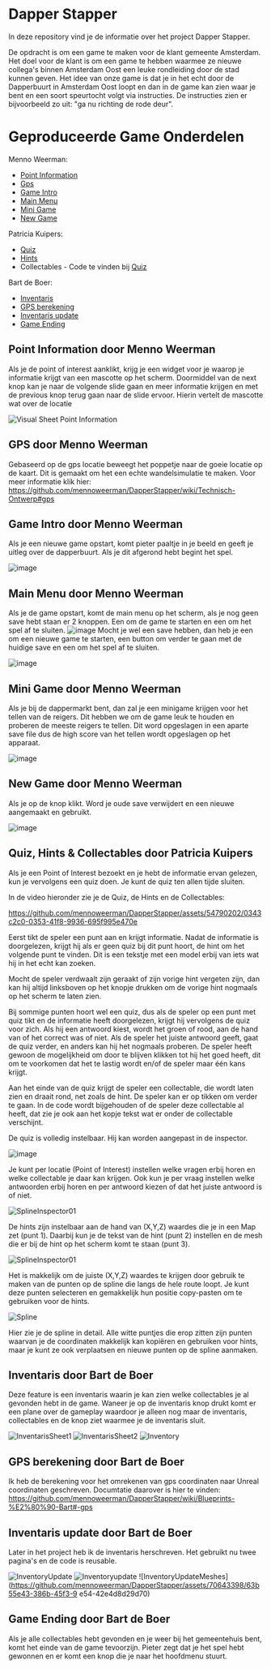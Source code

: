 # Dapper Stapper

In deze repository vind je de informatie over het project Dapper Stapper.

De opdracht is om een game te maken voor de klant gemeente Amsterdam. Het doel voor de klant is om een game te hebben waarmee ze nieuwe collega's binnen Amsterdam Oost een leuke rondleiding door de stad kunnen geven.
Het idee van onze game is dat je in het echt door de Dapperbuurt in Amsterdam Oost loopt en dan in de game kan zien waar je bent en een soort speurtocht volgt via instructies. De instructies zien er bijvoorbeeld zo uit: "ga nu richting de rode deur". 

# Geproduceerde Game Onderdelen
  
Menno Weerman:
  * [Point Information](https://github.com/mennoweerman/DapperStapper/wiki/Blueprints#-point-information)
  * [Gps](https://github.com/mennoweerman/DapperStapper/wiki/Blueprints#-point-information)
  * [Game Intro](https://github.com/mennoweerman/DapperStapper/wiki/Blueprints#-point-information)
  * [Main Menu](https://github.com/mennoweerman/DapperStapper/wiki/Blueprints#-point-information)
  * [Mini Game](https://github.com/mennoweerman/DapperStapper/wiki/Blueprints#-point-information)
  * [New Game](https://github.com/mennoweerman/DapperStapper/wiki/Blueprints#-point-information)
      

Patricia Kuipers:
  * [Quiz](https://github.com/mennoweerman/DapperStapper/wiki/Blueprints#-quiz)
  * [Hints](https://github.com/mennoweerman/DapperStapper/wiki/Blueprints#-hints)
  * Collectables - Code te vinden bij [Quiz](https://github.com/mennoweerman/DapperStapper/wiki/Blueprints#-quiz)
    
Bart de Boer:
  * [Inventaris](https://github.com/mennoweerman/DapperStapper/wiki/Blueprints#-inventaris)
  * [GPS berekening](https://github.com/mennoweerman/DapperStapper/wiki/Blueprints-%E2%80%90-Bart#-gps)
  * [Inventaris update](https://github.com/mennoweerman/DapperStapper/wiki/Blueprints-%E2%80%90-Bart#-inventaris-update)
  * [Game Ending]()

## Point Information door Menno Weerman

Als je de point of interest aanklikt, krijg je een widget voor je waarop je informatie krijgt van een mascotte op het scherm. Doormiddel van de next knop kan je naar de volgende slide gaan en meer informatie krijgen en met de previous knop terug gaan naar de slide ervoor. Hierin vertelt de mascotte wat over de locatie

![Visual Sheet Point Information](https://github.com/mennoweerman/OostQuest/assets/70953228/2c3aec7a-5492-426b-9afd-2e60cb7e2ae2)

## GPS door Menno Weerman

Gebaseerd op de gps locatie beweegt het poppetje naar de goeie locatie op de kaart. Dit is gemaakt om het een echte wandelsimulatie te maken. Voor meer informatie klik hier: https://github.com/mennoweerman/DapperStapper/wiki/Technisch-Ontwerp#gps


## Game Intro door Menno Weerman

Als je een nieuwe game opstart, komt pieter paaltje in je beeld en geeft je uitleg over de dapperbuurt. Als je dit afgerond hebt begint het spel.

![image](https://github.com/mennoweerman/DapperStapper/assets/70953228/02c9244c-bab1-445b-b376-bc4150e48098)

## Main Menu door Menno Weerman

Als je de game opstart, komt de main menu op het scherm, als je nog geen save hebt staan er 2 knoppen. Een om de game te starten en een om het spel af te sluiten. 
![image](https://github.com/mennoweerman/DapperStapper/assets/70953228/65b497fa-c1a1-420d-b225-9484cd3a86f3)
Mocht je wel een save hebben, dan heb je een om een nieuwe game te starten, een button om verder te gaan met de huidige save en een om het spel af te sluiten.

![image](https://github.com/mennoweerman/DapperStapper/assets/70953228/3fe00ee9-6473-48fd-8aab-f5bbad4b80fa)


## Mini Game door Menno Weerman

Als je bij de dappermarkt bent, dan zal je een minigame krijgen voor het tellen van de reigers. Dit hebben we om de game leuk te houden en proberen de meeste reigers te tellen. Dit word opgeslagen in een aparte save file dus de high score van het tellen wordt opgeslagen op het apparaat.

![image](https://github.com/mennoweerman/DapperStapper/assets/70953228/994c1562-4f32-4fc7-a9a6-76c596b90283)

## New Game door Menno Weerman

Als je op de knop klikt. Word je oude save verwijdert en een nieuwe aangemaakt en gebruikt.

![image](https://github.com/mennoweerman/DapperStapper/assets/70953228/d8422a75-d622-42fb-92a3-4630535773e8)



## Quiz, Hints & Collectables door Patricia Kuipers

Als je een Point of Interest bezoekt en je hebt de informatie ervan gelezen, kun je vervolgens een quiz doen. Je kunt de quiz ten allen tijde sluiten. 

In de video hieronder zie je de Quiz, de Hints en de Collectables:

https://github.com/mennoweerman/DapperStapper/assets/54790202/0343c2c0-0353-41f8-9936-695f995e470e

Eerst tikt de speler een punt aan en krijgt informatie. Nadat de informatie is doorgelezen, krijgt hij als er geen quiz bij dit punt hoort, de hint om het volgende punt te vinden. Dit is een tekstje met een model erbij van iets wat hij in het echt kan zoeken.

Mocht de speler verdwaalt zijn geraakt of zijn vorige hint vergeten zijn, dan kan hij altijd linksboven op het knopje drukken om de vorige hint nogmaals op het scherm te laten zien.

Bij sommige punten hoort wel een quiz, dus als de speler op een punt met quiz tikt en de informatie heeft doorgelezen, krijgt hij vervolgens de quiz voor zich. Als hij een antwoord kiest, wordt het groen of rood, aan de hand van of het correct was of niet. Als de speler het juiste antwoord geeft, gaat de quiz verder, en anders kan hij het nogmaals proberen. De speler heeft gewoon de mogelijkheid om door te blijven klikken tot hij het goed heeft, dit om te voorkomen dat het te lastig wordt en/of de speler maar één kans krijgt. 

Aan het einde van de quiz krijgt de speler een collectable, die wordt laten zien en draait rond, net zoals de hint. De speler kan er op tikken om verder te gaan. In de code wordt bijgehouden of de speler deze collectable al heeft, dat zie je ook aan het kopje tekst wat er onder de collectable verschijnt. 

De quiz is volledig instelbaar. Hij kan worden aangepast in de inspector.

![image](https://github.com/mennoweerman/OostQuest/assets/54790202/96603f7d-7aac-4784-9e15-09d9f318ae83)

Je kunt per locatie (Point of Interest) instellen welke vragen erbij horen en welke collectable je daar kan krijgen. Ook kun je per vraag instellen welke antwoorden erbij horen en per antwoord kiezen of dat het juiste antwoord is of niet. 

![SplineInspector01](https://github.com/mennoweerman/DapperStapper/assets/54790202/cad04d21-f2c7-497b-a199-97a8b55d7d11)

De hints zijn instelbaar aan de hand van (X,Y,Z) waardes die je in een Map zet (punt 1). Daarbij kun je de tekst van de hint (punt 2) instellen en de mesh die er bij de hint op het scherm komt te staan (punt 3). 

![SplineInspector01](https://github.com/mennoweerman/DapperStapper/assets/54790202/3c862610-96e4-46fa-a26f-05834300a2f3)

Het is makkelijk om de juiste (X,Y,Z) waardes te krijgen door gebruik te maken van de punten op de spline die langs de hele route loopt. Je kunt deze punten selecteren en gemakkelijk hun positie copy-pasten om te gebruiken voor de hints. 

![Spline](https://github.com/mennoweerman/DapperStapper/assets/54790202/c0490954-6c20-40cc-b3ae-bd4f518b47ac)

Hier zie je de spline in detail. Alle witte puntjes die erop zitten zijn punten waarvan je de coordinaten makkelijk kan kopiëren en gebruiken voor hints, maar je kunt ze ook verplaatsen en nieuwe punten op de spline aanmaken.

## Inventaris door Bart de Boer

Deze feature is een inventaris waarin je kan zien welke collectables je al gevonden hebt in de game. Waneer je op de inventaris knop drukt komt er een plane over de gameplay waardoor je alleen nog maar de inventaris, collectables en de knop ziet waarmee je de inventaris sluit.

![InventarisSheet1](https://github.com/mennoweerman/DapperStapper/assets/70643398/b0c98dbb-72f7-405b-a611-5004b5b840dc)
![InventarisSheet2](https://github.com/mennoweerman/DapperStapper/assets/70643398/4975c33d-0bf5-47fc-a4f0-c756c080409c)
![Inventory](https://github.com/mennoweerman/DapperStapper/assets/70643398/7028ed6b-d269-484c-828a-e3033ea400df)

## GPS berekening door Bart de Boer  

Ik heb de berekening voor het omrekenen van gps coordinaten naar Unreal coordinaten geschreven. Documtatie daarover is hier te vinden: https://github.com/mennoweerman/DapperStapper/wiki/Blueprints-%E2%80%90-Bart#-gps


## Inventaris update door Bart de Boer

Later in het project heb ik de inventaris herschreven. Het gebruikt nu twee pagina's en de code is reusable.

![InventoryUpdate](https://github.com/mennoweerman/DapperStapper/assets/70643398/a074018e-464c-4252-872b-4e25a9730967)
![Inventoryupdate](https://github.com/mennoweerman/DapperStapper/assets/70643398/e0afd120-6056-42ba-bd23-dc6fdf76a6c8)
![InventoryUpdateMeshes](https://github.com/mennoweerman/DapperStapper/assets/70643398/63b55e43-386b-45f3-9
e54-42e4d8d29d70)


## Game Ending door Bart de Boer

Als je alle collectables hebt gevonden en je weer bij het gemeentehuis bent, komt het einde van de game tevoorzijn. Pieter zegt dat je het spel hebt gewonnen en er komt een knop die je naar het hoofdmenu stuurt.


